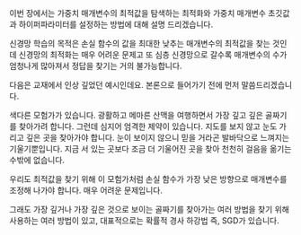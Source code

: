 이번 장에서는 가중치 매개변수의 최적값을 탐색하는 최적화와 가중치 매개변수 초깃값과 하이퍼파라미터를 설정하는 방법에 대해 설명 드리겠습니다.

신경망 학습의 목적은 손실 함수의 값을 최대한 낮추는 매개변수의 최적값을 찾는 것인데 신경망의 최적화는 매우 어려운 문제고 또 심층 신경망으로 갈수록 매개변수의 수가 엄청나게 많아져서 정답을 찾기는 거의 불가능합니다.

다음은 교재에서 인상 깊었던 예시인데요. 본론으로 들어가기 전에 먼저 말씀드리겠습니다.

색다른 모험가가 있습니다. 광활하고 메마른 산맥을 여행하면서 가장 깊고 깊은 골짜기를 찾아가려 합니다. 그런데 심지어 엄격한 제약이 있습니다. 지도를 보지 않고 눈도 가리고 깊은 곳을 찾아가야 합니다. 눈이 보이지 않으니 믿을 거라곤 발바닥으로 느껴지는 기울기뿐입니다. 지금 서 있는 곳보다 조금 더 기울어진 곳을 찾아 천천히 걸음을 옮기는 수밖에 없습니다.

우리도 최적값을 찾기 위해 이 모험가처럼 손실 함수가 가장 낮은 방향으로 매개변수를 조정해 나가야 합니다. 매우 어려운 문제입니다.

그래도  가장 깊거나 가장 깊은 것으로 보이는 골짜기를 찾아가는 여러 방법을 찾기 위해 사용하는 여러 방법이 있고, 대표적으로는 확률적 경사 하강법 즉, SGD가 있습니다.